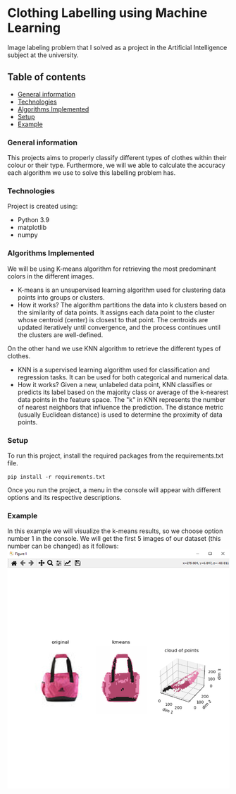 # Clothing Labelling using Machine Learning
Image labeling problem that I solved as a project in the Artificial Intelligence subject at the university.
## Table of contents
* [General information](#general-info)
* [Technologies](#technologies)
* [Algorithms Implemented](#algorithms-implemented)
* [Setup](#setup)
* [Example](#example)

### General information
This projects aims to properly classify different types of clothes within their colour or their type. Furthermore, we will we able to calculate the accuracy each algorithm we use to solve this labelling problem has.
### Technologies
Project is created using:
 * Python 3.9
 * matplotlib
 * numpy 
### Algorithms Implemented
We will be using K-means algorithm for retrieving the most predominant colors in the different images.
 * K-means is an unsupervised learning algorithm used for clustering data points into groups or clusters.
 * How it works? The algorithm partitions the data into k clusters based on the similarity of data points. It assigns each data point to the cluster whose centroid (center) is closest to that point. The centroids are updated iteratively until convergence, and the process continues until the clusters are well-defined.

On the other hand we use KNN algorithm to retrieve the different types of clothes.

 - KNN is a supervised learning algorithm used for classification and regression tasks. It can be used for both categorical and numerical data.
 - How it works? Given a new, unlabeled data point, KNN classifies or predicts its label based on the majority class or average of the k-nearest data points in the feature space. The "k" in KNN represents the number of nearest neighbors that influence the prediction. The distance metric (usually Euclidean distance) is used to determine the proximity of data points.

### Setup 
To run this project, install the required packages from the requirements.txt file.
```
pip install -r requirements.txt
```
Once you run the project, a menu in the console will appear with different options and its respective descriptions.
### Example
In this example we will visualize the k-means results, so we choose option number 1 in the console.
We will get the first 5 images of our dataset (this number can be changed) as it follows:
![k-means](results/k-means.PNG)

